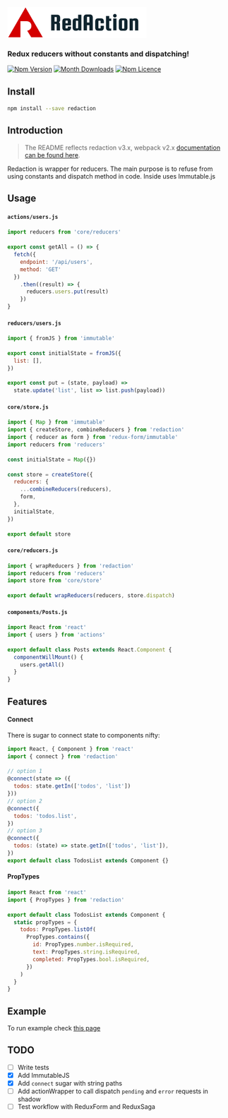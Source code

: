 <p>
  <img src="./images/redaction-logo-big.png" height="70" />
</p>

### Redux reducers without constants and dispatching!

[![Npm Version](https://badge.fury.io/js/redaction.svg)](https://www.npmjs.com/package/redaction)
[![Month Downloads](https://img.shields.io/npm/dm/redaction.svg)](http://npm-stat.com/charts.html?package=redaction)
[![Npm Licence](https://img.shields.io/npm/l/redaction.svg)](https://www.npmjs.com/package/redaction)


## Install

```bash
npm install --save redaction
```


## Introduction

> The README reflects redaction v3.x, webpack v2.x [documentation can be found here](https://github.com/pavelivanov/redaction/tree/v2.2.0).

Redaction is wrapper for reducers. The main purpose is to refuse from using constants and dispatch method in code.
Inside uses Immutable.js


## Usage

#### `actions/users.js`
```js
import reducers from 'core/reducers'

export const getAll = () => {
  fetch({
    endpoint: '/api/users',
    method: 'GET'
  })
    .then((result) => {
      reducers.users.put(result)
    })
}
```

#### `reducers/users.js`
```js
import { fromJS } from 'immutable'

export const initialState = fromJS({
  list: [],
})

export const put = (state, payload) => 
  state.update('list', list => list.push(payload))
```

#### `core/store.js`

```js
import { Map } from 'immutable'
import { createStore, combineReducers } from 'redaction'
import { reducer as form } from 'redux-form/immutable'
import reducers from 'reducers'

const initialState = Map({})

const store = createStore({
  reducers: {
    ...combineReducers(reducers),
    form,
  },
  initialState,
})

export default store
```

#### `core/reducers.js`

```js
import { wrapReducers } from 'redaction'
import reducers from 'reducers'
import store from 'core/store'

export default wrapReducers(reducers, store.dispatch)
```

#### `components/Posts.js`

```js
import React from 'react'
import { users } from 'actions'

export default class Posts extends React.Component {
  componentWillMount() {
    users.getAll()
  }
}
```


## Features

#### Connect

There is sugar to connect state to components nifty:

```js
import React, { Component } from 'react'
import { connect } from 'redaction'

// option 1
@connect(state => ({
  todos: state.getIn(['todos', 'list'])
}))
// option 2
@connect({
  todos: 'todos.list',
})
// option 3
@connect({
  todos: (state) => state.getIn(['todos', 'list']),
})
export default class TodosList extends Component {}
```

#### PropTypes

```js
import React from 'react'
import { PropTypes } from 'redaction'

export default class TodosList extends Component {
  static propTypes = {
    todos: PropTypes.listOf(
      PropTypes.contains({
        id: PropTypes.number.isRequired,
        text: PropTypes.string.isRequired,
        completed: PropTypes.bool.isRequired,
      })
    )
  }
}
```


## Example

To run example check [this page](https://github.com/pavelivanov/redaction/tree/master/example)


## TODO

- [ ] Write tests
- [x] Add ImmutableJS
- [x] Add `connect` sugar with string paths
- [ ] Add actionWrapper to call dispatch `pending` and `error` requests in shadow
- [ ] Test workflow with ReduxForm and ReduxSaga

